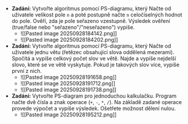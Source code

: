 - **Zadání:** Vytvořte algoritmus pomocí PS-diagramu, který Načte od uživatele velikost pole `n` a poté postupně načte `n` celočíselných hodnot do pole. Ověří, zda je pole seřazeno vzestupně. Výsledek ověření (true/false nebo "seřazeno"/"neseřazeno") vypíše.
	- ![[Pasted image 20250928184142.png]]
	- ![[Pasted image 20250928184202.png]]
- **Zadání:** Vytvořte algoritmus pomocí PS-diagramu, který Načte od uživatele jednu větu (řetězec obsahující slova oddělená mezerami). Spočítá a vypíše celkový počet slov ve větě. Najde a vypíše nejdelší slovo, které se ve větě vyskytuje. Pokud je takových slov více, vypíše první z nich.
	- ![[Pasted image 20250928191658.png]]
	- ![[Pasted image 20250928191712.png]]
	- ![[Pasted image 20250928191738.png]]
- **Zadání:** Vytvořte PS-diagram pro jednoduchou kalkulačku. Program načte dvě čísla a znak operace (`+`, `-`, `*`, `/`). Na základě zadané operace provede výpočet a vypíše výsledek. Ošetřete možnost dělení nulou.
	- ![[Pasted image 20250928195212.png]]